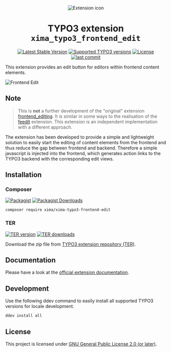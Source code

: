 <div align="center">

![Extension icon](Resources/Public/Icons/Extension.svg)

# TYPO3 extension `xima_typo3_frontend_edit`

[![Latest Stable Version](https://typo3-badges.dev/badge/xima_typo3_frontend_edit/version/shields.svg)](https://extensions.typo3.org/extension/xima_typo3_frontend_edit)
[![Supported TYPO3 versions](https://typo3-badges.dev/badge/xima_typo3_frontend_edit/typo3/shields.svg)](https://extensions.typo3.org/extension/xima_typo3_frontend_edit)
[![License](https://poser.pugx.org/xima/xima-typo3-frontend-edit/license)](LICENSE.md)
[![last commit](https://img.shields.io/github/last-commit/xima-media/xima-typo3-frontend-edit)](https://github.com/xima-media/xima-typo3-frontend-edit/commits)


</div>

This extension provides an edit button for editors within frontend content elements.

![Frontend Edit](./Documentation/Images/frontendEdit.png)

## Note

> This is **not** a further development of the "original" extension [frontend_editing](https://extensions.typo3.org/extension/frontend_editing). It is similar in some ways to the realisation of the [feedit](https://extensions.typo3.org/extension/feedit) extension. This extension is an independent implementation with a different approach.

The extension has been developed to provide a simple and lightweight solution to easily start the editing of content elements from the frontend and thus reduce the gap between frontend and backend. Therefore a simple javascript is injected into the frontend, which generates action links to the TYPO3 backend with the corresponding edit views.

## Installation

### Composer

[![Packagist](https://img.shields.io/packagist/v/xima/xima-typo3-frontend-edit?label=version&logo=packagist)](https://packagist.org/packages/xima/xima-typo3-frontend-edit)
[![Packagist Downloads](https://img.shields.io/packagist/dt/xima/xima-typo3-frontend-edit?color=brightgreen)](https://packagist.org/packages/xima/xima-typo3-frontend-edit)

``` bash
composer require xima/xima-typo3-frontend-edit
```

### TER

[![TER version](https://typo3-badges.dev/badge/xima_typo3_frontend_edit/version/shields.svg)](https://extensions.typo3.org/extension/xima_typo3_frontend_edit)
[![TER downloads](https://typo3-badges.dev/badge/xima_typo3_frontend_edit/downloads/shields.svg)](https://extensions.typo3.org/extension/xima_typo3_frontend_edit)

Download the zip file from [TYPO3 extension repository (TER)](https://extensions.typo3.org/extension/xima_typo3_frontend_edit).

## Documentation

Please have a look at the
[official extension documentation](https://docs.typo3.org/p/xima/xima-typo3-frontend-edit/main/en-us/Index.html).

## Development

Use the following ddev command to easily install all supported TYPO3 versions for locale development.

```bash
ddev install all
```

## License

This project is licensed
under [GNU General Public License 2.0 (or later)](LICENSE.md).
